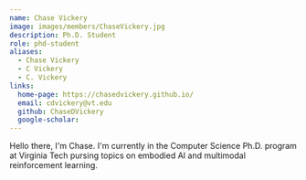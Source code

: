 ```yaml
---
name: Chase Vickery
image: images/members/ChaseVickery.jpg
description: Ph.D. Student
role: phd-student
aliases:
  - Chase Vickery
  - C Vickery
  - C. Vickery
links:
  home-page: https://chasedvickery.github.io/
  email: cdvickery@vt.edu
  github: ChaseDVickery
  google-scholar: 
---
```


Hello there, I'm Chase. I'm currently in the Computer Science Ph.D. program at Virginia Tech pursing topics on embodied AI and multimodal reinforcement learning.